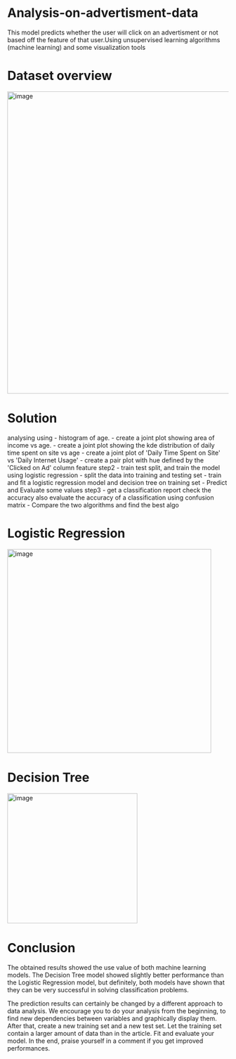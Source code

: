 # Analysis-on-advertisment-data
This model predicts whether the user will click on an advertisment or not based off the feature of that user.Using  unsupervised learning algorithms (machine learning) and some  visualization tools 

# Dataset overview

<img width="688" alt="image" src="https://user-images.githubusercontent.com/88205480/169388901-db519670-b155-4bbf-849b-831811a1978c.png">

# Solution
  analysing using
     - histogram of age.
     - create a joint plot showing area of income vs age.
     - create a joint plot showing the kde distribution of daily time spent on site vs age
     - create a joint plot of 'Daily Time Spent on Site' vs 'Daily Internet Usage'
     - create a pair plot with hue defined by the 'Clicked on Ad' column feature step2
     - train test split, and train the model using logistic regression
     - split the data into training and testing set
     - train and fit a logistic regression model and decision tree on training set
     - Predict and Evaluate some values step3
     - get a classification report check the accuracy also evaluate the accuracy of a classification using confusion matrix
     - Compare the two algorithms and find the best algo


# Logistic Regression

<img width="464" alt="image" src="https://user-images.githubusercontent.com/88205480/169388019-3876c513-710c-499c-bf86-1f1b0488ffdd.png">


# Decision Tree

<img width="296" alt="image" src="https://user-images.githubusercontent.com/88205480/169387542-7e02943f-9ddc-4e89-9fcf-f54a3de36ac1.png">

# Conclusion
The obtained results showed the use value of both machine learning models. The Decision Tree model showed slightly better performance than the Logistic Regression model, but definitely, both models have shown that they can be very successful in solving classification problems.

The prediction results can certainly be changed by a different approach to data analysis. We encourage you to do your analysis from the beginning, to find new dependencies between variables and graphically display them. After that, create a new training set and a new test set. Let the training set contain a larger amount of data than in the article. Fit and evaluate your model. In the end, praise yourself in a comment if you get improved performances.
